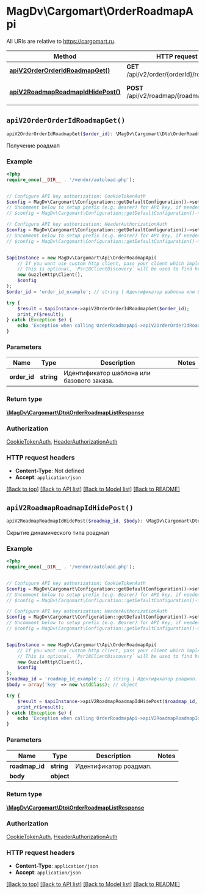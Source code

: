 # MagDv\Cargomart\OrderRoadmapApi

All URIs are relative to https://cargomart.ru.

Method | HTTP request | Description
------------- | ------------- | -------------
[**apiV2OrderOrderIdRoadmapGet()**](OrderRoadmapApi.md#apiV2OrderOrderIdRoadmapGet) | **GET** /api/v2/order/{orderId}/roadmap | Получение роадмап
[**apiV2RoadmapRoadmapIdHidePost()**](OrderRoadmapApi.md#apiV2RoadmapRoadmapIdHidePost) | **POST** /api/v2/roadmap/{roadmapId}/hide | Скрытие динамического типа роадмап


## `apiV2OrderOrderIdRoadmapGet()`

```php
apiV2OrderOrderIdRoadmapGet($order_id): \MagDv\Cargomart\Dto\OrderRoadmapListResponse
```

Получение роадмап

### Example

```php
<?php
require_once(__DIR__ . '/vendor/autoload.php');


// Configure API key authorization: CookieTokenAuth
$config = MagDv\Cargomart\Configuration::getDefaultConfiguration()->setApiKey('token', 'YOUR_API_KEY');
// Uncomment below to setup prefix (e.g. Bearer) for API key, if needed
// $config = MagDv\Cargomart\Configuration::getDefaultConfiguration()->setApiKeyPrefix('token', 'Bearer');

// Configure API key authorization: HeaderAuthorizationAuth
$config = MagDv\Cargomart\Configuration::getDefaultConfiguration()->setApiKey('Authorization', 'YOUR_API_KEY');
// Uncomment below to setup prefix (e.g. Bearer) for API key, if needed
// $config = MagDv\Cargomart\Configuration::getDefaultConfiguration()->setApiKeyPrefix('Authorization', 'Bearer');


$apiInstance = new MagDv\Cargomart\Api\OrderRoadmapApi(
    // If you want use custom http client, pass your client which implements `Psr\Http\Client\ClientInterface`.
    // This is optional, `Psr18ClientDiscovery` will be used to find http client. For instance `GuzzleHttp\Client` implements that interface
    new GuzzleHttp\Client(),
    $config
);
$order_id = 'order_id_example'; // string | Идентификатор шаблона или базового заказа.

try {
    $result = $apiInstance->apiV2OrderOrderIdRoadmapGet($order_id);
    print_r($result);
} catch (Exception $e) {
    echo 'Exception when calling OrderRoadmapApi->apiV2OrderOrderIdRoadmapGet: ', $e->getMessage(), PHP_EOL;
}
```

### Parameters

Name | Type | Description  | Notes
------------- | ------------- | ------------- | -------------
 **order_id** | **string**| Идентификатор шаблона или базового заказа. |

### Return type

[**\MagDv\Cargomart\Dto\OrderRoadmapListResponse**](../Model/OrderRoadmapListResponse.md)

### Authorization

[CookieTokenAuth](../../README.md#CookieTokenAuth), [HeaderAuthorizationAuth](../../README.md#HeaderAuthorizationAuth)

### HTTP request headers

- **Content-Type**: Not defined
- **Accept**: `application/json`

[[Back to top]](#) [[Back to API list]](../../README.md#endpoints)
[[Back to Model list]](../../README.md#models)
[[Back to README]](../../README.md)

## `apiV2RoadmapRoadmapIdHidePost()`

```php
apiV2RoadmapRoadmapIdHidePost($roadmap_id, $body): \MagDv\Cargomart\Dto\OrderRoadmapListResponse
```

Скрытие динамического типа роадмап

### Example

```php
<?php
require_once(__DIR__ . '/vendor/autoload.php');


// Configure API key authorization: CookieTokenAuth
$config = MagDv\Cargomart\Configuration::getDefaultConfiguration()->setApiKey('token', 'YOUR_API_KEY');
// Uncomment below to setup prefix (e.g. Bearer) for API key, if needed
// $config = MagDv\Cargomart\Configuration::getDefaultConfiguration()->setApiKeyPrefix('token', 'Bearer');

// Configure API key authorization: HeaderAuthorizationAuth
$config = MagDv\Cargomart\Configuration::getDefaultConfiguration()->setApiKey('Authorization', 'YOUR_API_KEY');
// Uncomment below to setup prefix (e.g. Bearer) for API key, if needed
// $config = MagDv\Cargomart\Configuration::getDefaultConfiguration()->setApiKeyPrefix('Authorization', 'Bearer');


$apiInstance = new MagDv\Cargomart\Api\OrderRoadmapApi(
    // If you want use custom http client, pass your client which implements `Psr\Http\Client\ClientInterface`.
    // This is optional, `Psr18ClientDiscovery` will be used to find http client. For instance `GuzzleHttp\Client` implements that interface
    new GuzzleHttp\Client(),
    $config
);
$roadmap_id = 'roadmap_id_example'; // string | Идентификатор роадмап.
$body = array('key' => new \stdClass); // object

try {
    $result = $apiInstance->apiV2RoadmapRoadmapIdHidePost($roadmap_id, $body);
    print_r($result);
} catch (Exception $e) {
    echo 'Exception when calling OrderRoadmapApi->apiV2RoadmapRoadmapIdHidePost: ', $e->getMessage(), PHP_EOL;
}
```

### Parameters

Name | Type | Description  | Notes
------------- | ------------- | ------------- | -------------
 **roadmap_id** | **string**| Идентификатор роадмап. |
 **body** | **object**|  |

### Return type

[**\MagDv\Cargomart\Dto\OrderRoadmapListResponse**](../Model/OrderRoadmapListResponse.md)

### Authorization

[CookieTokenAuth](../../README.md#CookieTokenAuth), [HeaderAuthorizationAuth](../../README.md#HeaderAuthorizationAuth)

### HTTP request headers

- **Content-Type**: `application/json`
- **Accept**: `application/json`

[[Back to top]](#) [[Back to API list]](../../README.md#endpoints)
[[Back to Model list]](../../README.md#models)
[[Back to README]](../../README.md)

